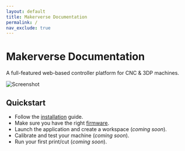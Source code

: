 ```yaml
---
layout: default
title: Makerverse Documentation
permalink: /
nav_exclude: true
---
```


# Makerverse Documentation

A full-featured web-based controller platform for CNC & 3DP machines.

![Screenshot](/assets/screenshot.png)

## Quickstart

- Follow the [installation](/installation/) guide.
- Make sure you have the right [firmware](/machines/).
- Launch the application and create a workspace (_coming soon_).
- Calibrate and test your machine (_coming soon_).
- Run your first print/cut (_coming soon_).
